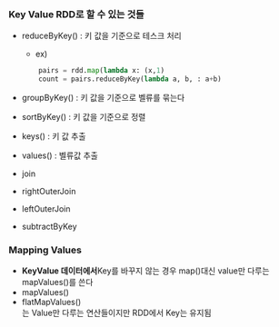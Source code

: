 ### Key Value RDD로 할 수 있는 것들
- reduceByKey() : 키 값을 기준으로 테스크 처리
    - ex)
    ```py
        pairs = rdd.map(lambda x: (x,1)
        count = pairs.reduceByKey(lambda a, b, : a+b)
    ```
- groupByKey() : 키 값을 기준으로 벨류를 묶는다
- sortByKey() : 키 값을 기준으로 정렬
- keys() : 키 값 추출
- values() : 벨류값 추출   


- join
- rightOuterJoin
- leftOuterJoin
- subtractByKey   



### Mapping Values
- **KeyValue 데이터에서**Key를 바꾸지 않는 경우 map()대신 value만 다루는 mapValues()를 쓴다
- mapValues()
- flatMapValues()   
는 Value만 다루는 연산들이지만 RDD에서 Key는 유지됨
